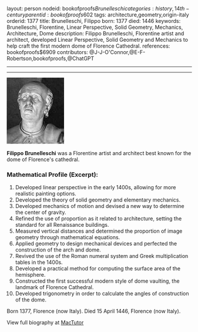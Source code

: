 layout: person
nodeid: bookofproofs$Brunelleschi
categories: history,14th-century
parentid: bookofproofs$602
tags: architecture,geometry,origin-italy
orderid: 1377
title: Brunelleschi, Filippo
born: 1377
died: 1446
keywords: Brunelleschi, Florentine, Linear Perspective, Solid Geometry, Mechanics, Architecture, Dome
description: Filippo Brunelleschi, Florentine artist and architect, developed Linear Perspective, Solid Geometry and Mechanics to help craft the first modern dome of Florence Cathedral.
references: bookofproofs$6909
contributors: @J-J-O'Connor,@E-F-Robertson,bookofproofs,@ChatGPT

---



---

![Brunelleschi.jpg](https://github.com/bookofproofs/bookofproofs.github.io/blob/main/_sources/_assets/images/portraits/Brunelleschi.jpg?raw=true)

**Filippo Brunelleschi** was a Florentine artist and architect best known for the dome of Florence's cathedral.

### Mathematical Profile (Excerpt):
1. Developed linear perspective in the early 1400s, allowing for more realistic painting options.
2. Developed the theory of solid geometry and elementary mechanics.
3. Developed mechanics of motion and devised a new way to determine the center of gravity.
4. Refined the use of proportion as it related to architecture, setting the standard for all Renaissance buildings.
5. Measured vertical distances and determined the proportion of image geometry through mathematical equations.
6. Applied geometry to design mechanical devices and perfected the construction of the arch and dome.
7. Revived the use of the Roman numeral system and Greek multiplication tables in the 1400s.
8. Developed a practical method for computing the surface area of the hemisphere.
9. Constructed the first successful modern style of dome vaulting, the landmark of Florence Cathedral.
10. Developed trigonometry in order to calculate the angles of construction of the dome.

Born 1377, Florence (now Italy). Died 15 April 1446, Florence (now Italy).

View full biography at [MacTutor](https://mathshistory.st-andrews.ac.uk/Biographies/Brunelleschi/)
